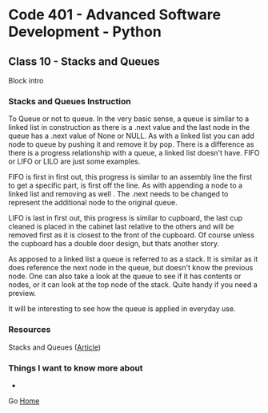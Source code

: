 # Code 401 - Advanced Software Development - Python

## Class 10 - Stacks and Queues

Block intro

<!-- > An investment in knowledge pays the best interest. –  Benjamin Franklin -->


### Stacks and Queues Instruction 

To Queue or not to queue. In the very basic sense, a queue is similar to a linked list in construction as there is a .next value and the last node in the queue has a .next value of None or NULL. As with a linked list you can add node to queue by pushing it and remove it by pop. There is a difference as there is a progress relationship with a queue, a linked list doesn't have. FIFO or LIFO or LILO are just some examples.

FIFO is first in first out, this progress is similar to an assembly line the first to get a specific part, is first off the line. As with appending a node to a linked list and removing as well . The .next needs to be changed to represent the additional node to the original queue. 

LIFO is last in first out, this progress is similar to cupboard, the last cup cleaned is placed in the cabinet last relative to the others and will be removed first as it is closest to the front of the cupboard. Of course unless the cupboard has a double door design, but thats another story.

As apposed to a linked list a queue is referred to as a stack. It is similar as it does reference the next node in the queue, but doesn't know the previous node. One can also take a look at the queue to see if it has contents or nodes, or it can look at the top node of the stack. Quite handy if you need a preview.

It will be interesting to see how the queue is applied in everyday use.

### Resources

Stacks and Queues ([Article](https://codefellows.github.io/common_curriculum/data_structures_and_algorithms/Code_401/class-10/resources/stacks_and_queues.html))

### Things I want to know more about

* 

Go [Home](index.md)